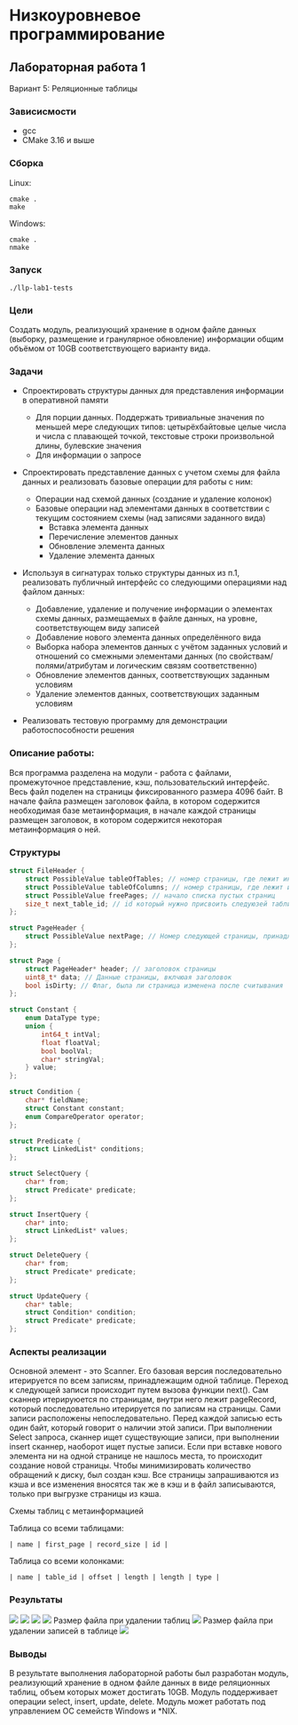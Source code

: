 # Низкоуровневое программирование
## Лабораторная работа 1
 Вариант 5: Реляционные таблицы

### Зависисмости
- gcc
- CMake 3.16 и выше
###  Сборка

Linux:
```
cmake .
make
```

Windows:
```
cmake .
nmake
```

### Запуск
`./llp-lab1-tests`

### Цели
Создать модуль, реализующий хранение в одном файле данных (выборку, размещение и гранулярное
обновление) информации общим объёмом от 10GB соответствующего варианту вида.

### Задачи
- Спроектировать структуры данных для представления информации в оперативной памяти
    - Для порции данных. Поддержать тривиальные значения по меньшей мере следующих типов: цетырёхбайтовые целые числа и числа с плавающей точкой, текстовые строки произвольной длины, булевские значения
    - Для информации о запросе
- Спроектировать представление данных с учетом схемы для файла данных и реализовать базовые операции для работы с ним:
    - Операции над схемой данных (создание и удаление колонок)
    - Базовые операции над элементами данных в соответствии с текущим состоянием схемы (над записями заданного вида)
        - Вставка элемента данных
        - Перечисление элементов данных
        - Обновление элемента данных
        - Удаление элемента данных
- Используя в сигнатурах только структуры данных из п.1, реализовать публичный интерфейс со следующими операциями над файлом данных:
    - Добавление, удаление и получение информации о элементах схемы данных, размещаемых в файле данных, на уровне, соответствующем виду записей
    - Добавление нового элемента данных определённого вида
    - Выборка набора элементов данных с учётом заданных условий и отношений со смежными элементами данных (по свойствам/полями/атрибутам и логическим связям соответственно)
    - Обновление элементов данных, соответствующих заданным условиям
    - Удаление элементов данных, соответствующих заданным условиям

- Реализовать тестовую программу для демонстрации работоспособности решения

### Описание работы:

Вся программа разделена на модули - работа с файлами, промежуточное представление, кэш, пользовательский интерфейс. Весь файл поделен на страницы фиксированного размера 4096 байт. В начале файла размещен заголовок файла, в котором содержится необходимая базе метаинформация, в начале каждой страницы размещен заголовок, в котором содержится некоторая метаинформация о ней. 
### Структуры
```c
struct FileHeader {
    struct PossibleValue tableOfTables; // номер страницы, где лежит информация о всех созданных таблицах
    struct PossibleValue tableOfColumns; // номер страницы, где лежит информация о колонках в созданных таблицах
    struct PossibleValue freePages; // начало списка пустых страниц
    size_t next_table_id; // id который нужно присвоить следуюзей таблице
};
```

```c
struct PageHeader {
    struct PossibleValue nextPage; // Номер следующей страницы, принадлежащей этой же таблице
};
```

```c
struct Page {
    struct PageHeader* header; // заголовок страницы
    uint8_t* data; // Данные страницы, вклчюая заголовок
    bool isDirty; // Флаг, была ли страница изменена после считывания
};
```

```c
struct Constant {
    enum DataType type; 
    union {
        int64_t intVal;
        float floatVal;
        bool boolVal;
        char* stringVal;
    } value;
};

struct Condition {
    char* fieldName;
    struct Constant constant;
    enum CompareOperator operator;
};

struct Predicate {
    struct LinkedList* conditions;
};

struct SelectQuery {
    char* from;
    struct Predicate* predicate;  
};

struct InsertQuery {
    char* into;
    struct LinkedList* values;
};

struct DeleteQuery {
    char* from;
    struct Predicate* predicate;
};

struct UpdateQuery {
    char* table;
    struct Condition* condition;
    struct Predicate* predicate;
};
```

### Аспекты реализации
Основной элемент - это Scanner. Его базовая версия последовательно итерируется по всем записям, принадлежащим одной таблице. Переход к следующей записи происходит путем вызова функции next(). Сам сканнер итерируюется по страницам, внутри него лежит pageRecord, который последовательно итерируется по записям на страницы. Сами записи расположены непоследовательно. Перед каждой записью есть один байт, который говорит о наличии этой записи. При выполнении Select запроса, сканнер ищет существующие записи, при выполнении insert сканнер, наоборот ищет пустые записи. Если при вставке нового элемента ни на одной странице не нашлось места, то происходит создание новой страницы. Чтобы минимизировать количество обращений к диску, был создан кэш. Все страницы запрашиваются из кэша и все изменения вносятся так же в кэш и в файл записываются, только при выгрузке страницы из кэша.

Схемы таблиц с метаинформацией

Таблица со всеми таблицами:

`| name | first_page | record_size | id |`

Таблица со всеми колонками:

`| name | table_id | offset | length | length | type |`

### Результаты
![](images/select.png)
![](images/insert.png)
![](images/update.png)
![](images/delete.png)
Размер файла при удалении таблиц
![](images/file_size.png)
Размер файла при удалении записей в таблице
![](images/file_size_delete.png)

### Выводы
В результате выполнения лабораторной работы был разработан модуль, реализующий хранение в одном файле данных в виде реляционных таблиц, объем которых может достигать 10GB. Модуль поддерживает операции select, insert, update, delete. Модуль может работать под управлением ОС семейств Windows и *NIX.